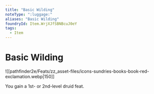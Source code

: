 ```yaml
---
title: "Basic Wilding"
noteType: ":luggage:"
aliases: "Basic Wilding"
foundryId: Item.WrjXJfSBNBcuJ0eY
tags:
  - Item
---
```


# Basic Wilding
![[pathfinder2e/Feats/zz_asset-files/icons-sundries-books-book-red-exclamation.webp|150]]

You gain a 1st- or 2nd-level druid feat.
